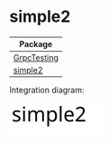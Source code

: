 
# simple2

| Package |
| - | 
[GrpcTesting](GrpcTesting/README.md)|
[simple2](simple2/README.md)|

Integration diagram:

![alt text](simple2.svg)
